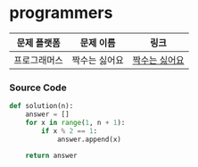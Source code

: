 # programmers

| 문제 플랫폼   | 문제 이름           | 링크                                   |
|---------------|--------------------|----------------------------------------|
| 프로그래머스          | 짝수는 싫어요         | [짝수는 싫어요](https://school.programmers.co.kr/learn/courses/30/lessons/120813) |

### Source Code
```python
def solution(n):
    answer = []
    for x in range(1, n + 1):
        if x % 2 == 1:
            answer.append(x)
    
    return answer
```
